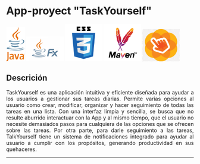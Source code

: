 <div align="justify">


# App-proyect "TaskYourself"


<img src=images/java-logo.png width=50px heigh=70px> <img src=images/javaFx-logo.png width=100px heigh=50px> <img src=images/logotipo-css.png width=100px heigh=50px> <img src=images/apache-Maven-logo.png width=100px heigh=50px> <img src=images/sceneBuilder-logo.png width=100px heigh=50px>

## **Descrición**

TaskYourself es una aplicación intuitiva y eficiente diseñada para ayudar a los usuarios a gestionar sus tareas diarias. Permite varias opciones al usuario como crear, modificar, organizar y hacer seguimiento de todas las tareas en una lista. Con una interfaz limpia y sencilla, se busca que no resulte aburrido interactuar con la App y al mismo tiempo, que el usuario no necesite demasiados pasos para cualquiera de las opciones que se ofrecen sobre las tareas. Por otra parte, para darle seguimiento a las tareas, TalkYourself tiene un sistema de notificaciones integrado para ayudar al usuario a cumplir con los propósitos, generando productividad en sus quehaceres.

---

